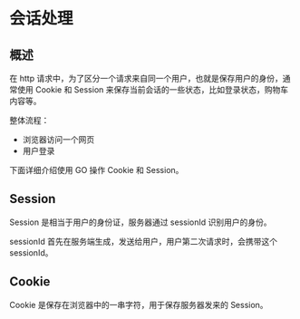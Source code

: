 # 会话处理

## 概述

在 http 请求中，为了区分一个请求来自同一个用户，也就是保存用户的身份，通常使用 Cookie 和 Session 来保存当前会话的一些状态，比如登录状态，购物车内容等。

整体流程：

- 浏览器访问一个网页
- 用户登录

下面详细介绍使用 GO 操作 Cookie 和 Session。

## Session

Session 是相当于用户的身份证，服务器通过 sessionId 识别用户的身份。

sessionId 首先在服务端生成，发送给用户，用户第二次请求时，会携带这个 sessionId。

## Cookie

Cookie 是保存在浏览器中的一串字符，用于保存服务器发来的 Session。
